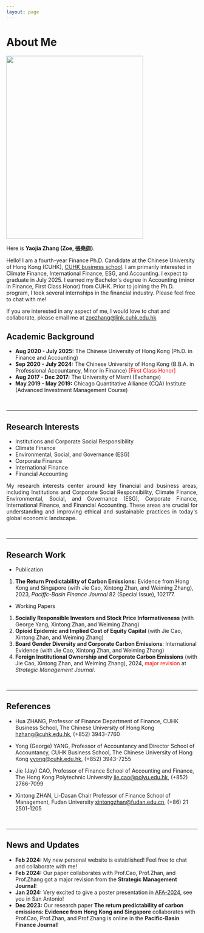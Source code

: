 ```yaml
---
layout: page
---
```


# About Me

<img src="https://zyjzoe.github.io/images/formal.jpg" class="floatpic" width="360" height="480">

Here is **Yaojia Zhang (Zoe, 張堯迦)**.

Hello! I am a fourth-year Finance Ph.D. Candidate at the Chinese University of Hong Kong (CUHK), [CUHK business school](https://www.bschool.cuhk.edu.hk/). I am primarily interested in Climate Finance, International Finance, ESG, and Accounting. I expect to graduate in July 2025. I earned my Bachelor's degree in Accounting (minor in Finance, First Class Honor) from CUHK. Prior to joining the Ph.D. program, I took several internships in the financial industry. Please feel free to chat with me!

If you are interested in any aspect of me, I would love to chat and collaborate, please email me at zoezhang@link.cuhk.edu.hk

## Academic Background

- **Aug 2020 - July 2025:** The Chinese University of Hong Kong (Ph.D. in Finance and Accounting)
- **Sep 2020 - July 2024:** The Chinese University of Hong Kong (B.B.A. in Professional Accountancy, Minor in Finance)
  <font color='red'>[First Class Honor]</font>
- **Aug 2017 - Dec 2017:** The University of Miami (Exchange)
- **May 2019 - May 2019:** Chicago Quantitative Alliance (CQA) Institute (Advanced Investment Management Course)

<br>

---

## Research Interests

- Institutions and Corporate Social Responsibility
- Climate Finance
- Environmental, Social, and Governance (ESG)
- Corporate Finance
- International Finance
- Financial Accounting

<p style="text-align:justify; text-justify:inter-ideograph;"> My research interests center around key financial and business areas, including Institutions and Corporate Social Responsibility, Climate Finance, Environmental, Social, and Governance (ESG), Corporate Finance, International Finance, and Financial Accounting. These areas are crucial for understanding and improving ethical and sustainable practices in today's global economic landscape.</p>

<br>

---

## Research Work

- Publication
1. **The Return Predictability of Carbon Emissions**: Evidence from Hong Kong and Singapore (with Jie Cao, Xintong Zhan, and Weiming Zhang), 2023, *Paciffc-Basin Finance Journal* 82 (Special Issue), 102177.

- Working Papers
1. **Socially Responsible Investors and Stock Price Informativeness** (with George Yang, Xintong Zhan, and Weiming Zhang)
2. **Opioid Epidemic and Implied Cost of Equity Capital** (with Jie Cao, Xintong Zhan, and Weiming Zhang)
3. **Board Gender Diversity and Corporate Carbon Emissions**: International Evidence (with Jie Cao, Xintong Zhan, and Weiming Zhang)
4. **Foreign Institutional Ownership and Corporate Carbon Emissions** (with Jie Cao, Xintong Zhan, and Weiming Zhang), 2024, <font color='red'>major revision</font> at *Strategic Management Journal*.

<br>

---

## References

- Hua ZHANG, Professor of Finance
Department of Finance, CUHK Business School, The Chinese University of Hong Kong
hzhang@cuhk.edu.hk, (+852) 3943-7760

- Yong (George) YANG, Professor of Accountancy and Director
School of Accountancy, CUHK Business School, The Chinese University of Hong Kong
yyong@cuhk.edu.hk, (+852) 3943-7255

- Jie (Jay) CAO, Professor of Finance
School of Accounting and Finance, The Hong Kong Polytechnic University
jie.cao@polyu.edu.hk, (+852) 2766-7099

- Xintong ZHAN, Li-Dasan Chair Professor of Finance
School of Management, Fudan University
xintongzhan@fudan.edu.cn, (+86) 21 2501-1205


<br>

---

## News and Updates

- **Feb 2024:** My new personal website is established! Feel free to chat and collaborate with me!
- **Feb 2024:** Our paper collaborates with Prof.Cao, Prof.Zhan, and Prof.Zhang got a major revision from the **Strategic Management Journal**!
- **Jan 2024:** Very excited to give a poster presentation in [AFA-2024](https://afajof.org), see you in San Antonio!
- **Dec 2023:** Our research paper **The return predictability of carbon emissions: Evidence from Hong Kong and Singapore** collaborates with Prof.Cao, Prof.Zhan, and Prof.Zhang is online in the **Pacific-Basin Finance Journal**!
